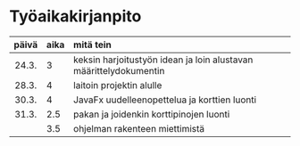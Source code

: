 # Työaikakirjanpito

| päivä | aika | mitä tein  |
| :----:|:-----| :-----|
| 24.3. | 3    | keksin harjoitustyön idean ja loin alustavan määrittelydokumentin |
| 28.3. | 4    | laitoin projektin alulle |
| 30.3. | 4    | JavaFx uudelleenopettelua ja korttien luonti |
| 31.3. | 2.5  | pakan ja joidenkin korttipinojen luonti  |
|       | 3.5  | ohjelman rakenteen miettimistä  |  
